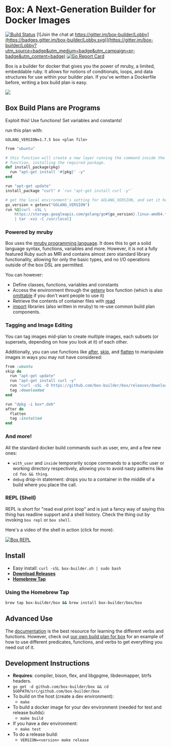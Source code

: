 # Box: A Next-Generation Builder for Docker Images 

[![Build Status](http://jenkins.hollensbe.org:8080/job/box-master/badge/icon)](http://jenkins.hollensbe.org:8080/job/box-master/)
[![Join the chat at https://gitter.im/box-builder/Lobby](https://badges.gitter.im/box-builder/Lobby.svg)](https://gitter.im/box-builder/Lobby?utm_source=badge&utm_medium=badge&utm_campaign=pr-badge&utm_content=badge)
[![Go Report Card](https://goreportcard.com/badge/github.com/box-builder/box)](https://goreportcard.com/report/github.com/box-builder/box)

Box is a builder for docker that gives you the power of mruby, a limited,
embeddable ruby. It allows for notions of conditionals, loops, and data
structures for use within your builder plan. If you've written a Dockerfile
before, writing a box build plan is easy.

<img style="align: center" src="https://raw.githubusercontent.com/box-builder/box/master/docs-theme/img/box-logo.png"></img>

## Box Build Plans are Programs

Exploit this! Use functions! Set variables and constants!

run this plan with:

```shell
GOLANG_VERSION=1.7.5 box <plan file>
```

```ruby
from "ubuntu"

# this function will create a new layer running the command inside the
# function, installing the required package.
def install_package(pkg)
  run "apt-get install '#{pkg}' -y"
end

run "apt-get update"
install_package "curl" # `run "apt-get install curl -y"`

# get the local environment's setting for GOLANG_VERSION, and set it here:
go_version = getenv("GOLANG_VERSION")
run %Q[curl -sSL \
    https://storage.googleapis.com/golang/go#{go_version}.linux-amd64.tar.gz \
    | tar -xvz -C /usr/local]
```

### Powered by mruby

Box uses the [mruby programming language](https://mruby.org/). It does
this to get a solid language syntax, functions, variables and more.
However, it is not a fully featured Ruby such as MRI and contains almost
zero standard library functionality, allowing for only the basic types,
and no I/O operations outside of the box DSL are permitted.

You can however:

* Define classes, functions, variables and constants
* Access the environment through the
  [getenv](https://box-builder.github.io/box/user-guide/functions/#getenv) box function (which is also
  [omittable](https://box-builder.github.io/box/user-guide/cli/#-omit-o) if you don't want people to use
  it)
* Retrieve the contents of container files with [read](https://box-builder.github.io/box/user-guide/functions/#read)
* [import](https://box-builder.github.io/box/user-guide/functions/#import) libraries (also written in
  mruby) to re-use common build plan components.

### Tagging and Image Editing

You can tag images mid-plan to create multiple images, each subsets (or
supersets, depending on how you look at it) of each other.

Additionally, you can use functions like
[after](https://box-builder.github.io/box/user-guide/verbs/#after), [skip](https://box-builder.github.io/box/user-guide/functions/#skip),
and [flatten](https://box-builder.github.io/box/user-guide/verbs/#flatten) to manipulate images in ways
you may not have considered:

```ruby
from :ubuntu
skip do
  run "apt-get update"
  run "apt-get install curl -y"
  run "curl -sSL -O https://github.com/box-builder/box/releases/download/v0.4.2/box_0.4.2_amd64.deb"
  tag :downloaded
end

run "dpkg -i box*.deb"
after do
  flatten
  tag :installed
end
```

### And more!

All the standard docker build commands such as user, env, and a few new ones:

* `with_user` and `inside` temporarily scope commands to a specific user or
  working directory respectively, allowing you to avoid nasty patterns like
  `cd foo && thing`.
* `debug` drop-in statement: drops you to a container in the middle of a build
  where you place the call.

### REPL (Shell)

REPL is short for "read eval print loop" and is just a fancy way of saying this
thing has readline support and a shell history. Check the thing out by invoking
`box repl` or `box shell`.

Here's a video of the shell in action (click for more):

[![Box REPL](https://asciinema.org/a/c1n0h0g73f10x4cuzjf1i51vg.png)](https://asciinema.org/a/c1n0h0g73f10x4cuzjf1i51vg)

## Install

* Easy install: `curl -sSL box-builder.sh | sudo bash`
* **[Download Releases](https://github.com/box-builder/box/releases/)**
* **[Homebrew Tap](https://github.com/box-builder/homebrew-box)**

### Using the Homebrew Tap

```bash
brew tap box-builder/box && brew install box-builder/box/box
```
## Advanced Use

The [documentation](https://box-builder.github.io/box/) is the best resource for
learning the different verbs and functions. However, check out
[our own build plan for box](https://github.com/box-builder/box/blob/master/build.rb)
for an example of how to use different predicates, functions, and verbs to
get everything you need out of it.

## Development Instructions

* **Requires**: compiler, bison, flex, and libgpgme, libdevmapper, btrfs headers.
* `go get -d github.com/box-builder/box && cd $GOPATH/src/github.com/box-builder/box`
* To build on the host (create a dev environment):
  * `make`
* To build a docker image for your dev environment (needed for test and release builds):
  * `make build`
* If you have a dev environment:
  * `make test`
* To do a release build:
  * `VERSION=<version> make release`
